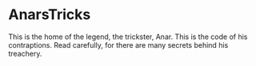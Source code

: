 # AnarsTricks

This is the home of the legend, the trickster, Anar. This is the code of his contraptions. Read carefully, for there are many secrets behind his treachery.
